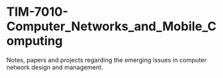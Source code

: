 # TIM-7010-Computer_Networks_and_Mobile_Computing
Notes, papers and projects regarding the emerging issues in computer network design and management.
